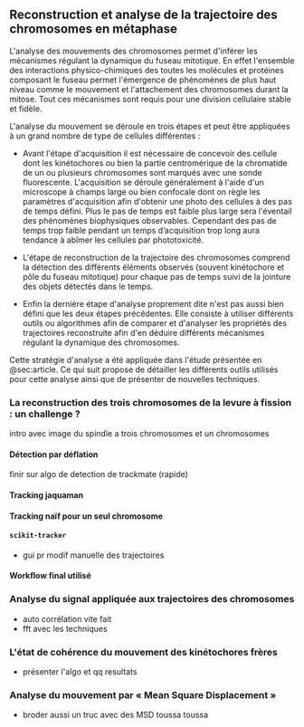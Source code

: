 ## Reconstruction et analyse de la trajectoire des chromosomes en métaphase

L'analyse des mouvements des chromosomes permet d'inférer les mécanismes régulant la dynamique du fuseau mitotique. En effet l'ensemble des interactions physico-chimiques des toutes les molécules et protéines composant le fuseau permet l'émergence de phénomènes de plus haut niveau comme le mouvement et l'attachement des chromosomes durant la mitose. Tout ces mécanismes sont requis pour une division cellulaire stable et fidèle.

L'analyse du mouvement se déroule en trois étapes et peut être appliquées à un grand nombre de type de cellules différentes :

- Avant l'étape d'acquisition il est nécessaire de concevoir des cellule dont les kinétochores ou bien la partie centromérique de la chromatide de un ou plusieurs chromosomes sont marqués avec une sonde fluorescente. L'acquisition se déroule généralement à l'aide d'un microscope à champs large ou bien confocale dont on règle les paramètres d'acquisition afin d'obtenir une photo des cellules à des pas de temps défini. Plus le pas de temps est faible plus large sera l'éventail des phénomènes biophysiques observables. Cependant des pas de temps trop faible pendant un temps d’acquisition trop long aura tendance à abîmer les cellules par phototoxicité.

- L'étape de reconstruction de la trajectoire des chromosomes comprend la détection des différents éléments observés (souvent kinétochore et pôle du fuseau mitotique) pour chaque pas de temps suivi de la jointure des objets détectés dans le temps.

- Enfin la dernière étape d'analyse proprement dite n'est pas aussi bien défini que les deux étapes précédentes. Elle consiste à utiliser différents outils ou algorithmes afin de comparer et d'analyser les propriétés des trajectoires reconstruite afin d'en déduire différents mécanismes régulant la dynamique des chromosomes.

Cette stratégie d'analyse a été appliquée dans l'étude présentée en @sec:article. Ce qui suit propose de détailler les différents outils utilisés pour cette analyse ainsi que de présenter de nouvelles techniques.

### La reconstruction des trois chromosomes de la levure à fission : un challenge ?

intro avec image du spindle a trois chromosomes et un chromosomes

#### Détection par déflation

finir sur algo de detection de trackmate (rapide)

#### Tracking jaquaman

#### Tracking naïf pour un seul chromosome

#### `scikit-tracker`

- gui pr modif manuelle des trajectoires

#### Workflow final utilisé

### Analyse du signal appliquée aux trajectoires des chromosomes

- auto corrélation vite fait
- fft avec les techniques

### L'état de cohérence du mouvement des kinétochores frères

- présenter l'algo et qq resultats

### Analyse du mouvement par « Mean Square Displacement »

- broder aussi un truc avec des MSD toussa toussa
